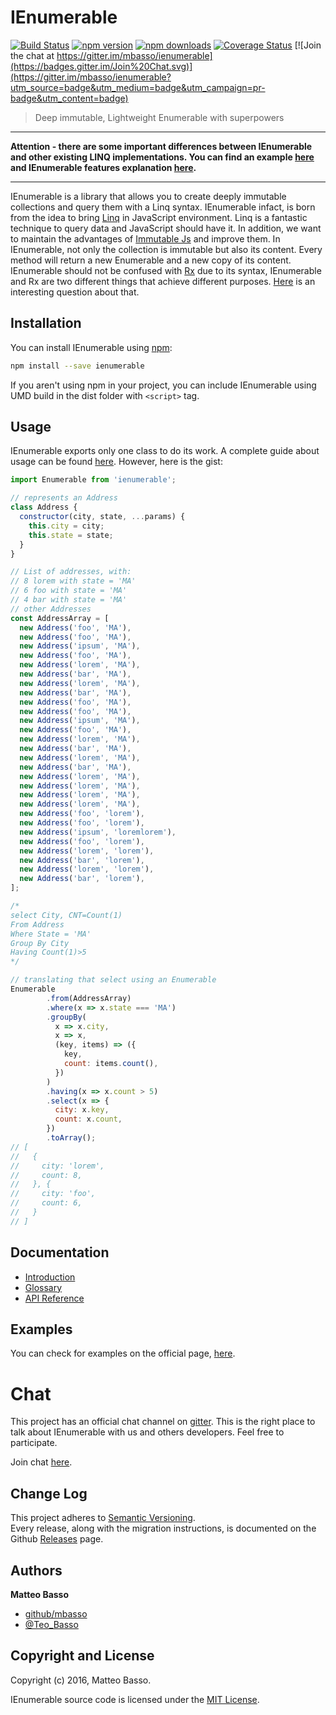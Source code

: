 # IEnumerable

[![Build Status](https://travis-ci.org/mbasso/ienumerable.svg?branch=master)](https://travis-ci.org/mbasso/ienumerable)
[![npm version](https://img.shields.io/npm/v/ienumerable.svg)](https://www.npmjs.com/package/ienumerable)
[![npm downloads](https://img.shields.io/npm/dm/ienumerable.svg?maxAge=2592000)](https://www.npmjs.com/package/ienumerable)
[![Coverage Status](https://coveralls.io/repos/github/mbasso/ienumerable/badge.svg?branch=master)](https://coveralls.io/github/mbasso/ienumerable?branch=master)
[![Join the chat at https://gitter.im/mbasso/ienumerable](https://badges.gitter.im/Join%20Chat.svg)](https://gitter.im/mbasso/ienumerable?utm_source=badge&utm_medium=badge&utm_campaign=pr-badge&utm_content=badge)

> Deep immutable, Lightweight Enumerable with superpowers

- - -

**Attention - there are some important differences between IEnumerable and other existing LINQ implementations. You can find an example [here](https://jsbin.com/figicok/edit?js,console) and IEnumerable features explanation [here](http://ienumerable.js.org/docs/introduction/Features.html).**

- - -

IEnumerable is a library that allows you to create deeply immutable collections and query them with a Linq syntax. IEnumerable infact, is born from the idea to bring [Linq](https://msdn.microsoft.com/en-us/library/bb397926.aspx) in JavaScript environment. Linq is a fantastic technique to query data and JavaScript should have it. In addition, we want to maintain the advantages of [Immutable Js](https://facebook.github.io/immutable-js/) and improve them. In IEnumerable, not only the collection is immutable but also its content. Every method will return a new Enumerable and a new copy of its content.
IEnumerable should not be confused with [Rx](http://reactivex.io/) due to its syntax, IEnumerable and Rx are two different things that achieve different purposes. [Here](http://stackoverflow.com/questions/17082255/when-to-use-ienumerable-vs-iobservable) is an interesting question about that.

## Installation

You can install IEnumerable using [npm](https://www.npmjs.com/package/ienumerable):

```bash
npm install --save ienumerable
```

If you aren't using npm in your project, you can include IEnumerable using UMD build in the dist folder with `<script>` tag.

## Usage

IEnumerable exports only one class to do its work. A complete guide about usage can be found [here](https://mbasso.github.io/ienumerable/docs/api/index.html).
However, here is the gist:

```js
import Enumerable from 'ienumerable';

// represents an Address
class Address {
  constructor(city, state, ...params) {
    this.city = city;
    this.state = state;
  }
}

// List of addresses, with:
// 8 lorem with state = 'MA'
// 6 foo with state = 'MA'
// 4 bar with state = 'MA'
// other Addresses
const AddressArray = [
  new Address('foo', 'MA'),
  new Address('foo', 'MA'),
  new Address('ipsum', 'MA'),
  new Address('foo', 'MA'),
  new Address('lorem', 'MA'),
  new Address('bar', 'MA'),
  new Address('lorem', 'MA'),
  new Address('bar', 'MA'),
  new Address('foo', 'MA'),
  new Address('foo', 'MA'),
  new Address('ipsum', 'MA'),
  new Address('foo', 'MA'),
  new Address('lorem', 'MA'),
  new Address('bar', 'MA'),
  new Address('lorem', 'MA'),
  new Address('bar', 'MA'),
  new Address('lorem', 'MA'),
  new Address('lorem', 'MA'),
  new Address('lorem', 'MA'),
  new Address('lorem', 'MA'),
  new Address('foo', 'lorem'),
  new Address('foo', 'lorem'),
  new Address('ipsum', 'loremlorem'),
  new Address('foo', 'lorem'),
  new Address('lorem', 'lorem'),
  new Address('bar', 'lorem'),
  new Address('lorem', 'lorem'),
  new Address('bar', 'lorem'),
];

/*
select City, CNT=Count(1)
From Address
Where State = 'MA'
Group By City
Having Count(1)>5
*/

// translating that select using an Enumerable
Enumerable
        .from(AddressArray)
        .where(x => x.state === 'MA')
        .groupBy(
          x => x.city,
          x => x,
          (key, items) => ({
            key,
            count: items.count(),
          })
        )
        .having(x => x.count > 5)
        .select(x => {
          city: x.key,
          count: x.count,
        })
        .toArray();
// [
//   {
//     city: 'lorem',
//     count: 8,
//   }, {
//     city: 'foo',
//     count: 6,
//   }
// ]
```

## Documentation

* [Introduction](https://mbasso.github.io/ienumerable/docs/introduction/index.html)
* [Glossary](https://mbasso.github.io/ienumerable/docs/Glossary.html)
* [API Reference](https://mbasso.github.io/ienumerable/docs/api/index.html)

## Examples

You can check for examples on the official page, [here](https://mbasso.github.io/ienumerable/docs/introduction/Examples.html).

# Chat

This project has an official chat channel on [gitter](https://gitter.im/).
This is the right place to talk about IEnumerable with us and others developers.
Feel free to participate.

Join chat [here](https://gitter.im/mbasso/ienumerable).

## Change Log

This project adheres to [Semantic Versioning](http://semver.org/).  
Every release, along with the migration instructions, is documented on the Github [Releases](https://github.com/mbasso/ienumerable/releases) page.

## Authors
**Matteo Basso**
- [github/mbasso](https://github.com/mbasso)
- [@Teo_Basso](https://twitter.com/Teo_Basso)

## Copyright and License
Copyright (c) 2016, Matteo Basso.

IEnumerable source code is licensed under the [MIT License](https://github.com/mbasso/ienumerable/blob/master/LICENSE.md).
